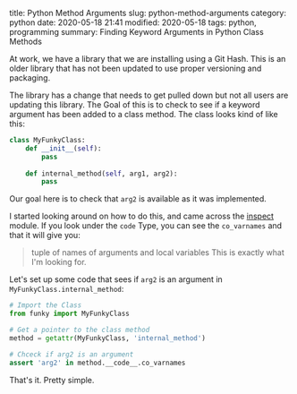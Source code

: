 title: Python Method Arguments
slug: python-method-arguments
category: python
date: 2020-05-18 21:41
modified: 2020-05-18
tags: python, programming
summary: Finding Keyword Arguments in Python Class Methods


At work, we have a library that we are installing using a Git Hash.
This is an older library that has not been updated to use proper versioning and packaging. 

The library has a change that needs to get pulled down but not all users are updating this library.
The Goal of this is to check to see if a keyword argument has been added to a class method. 
The class looks kind of like this:
```python
class MyFunkyClass:
    def __init__(self):
        pass
    
    def internal_method(self, arg1, arg2):
        pass
```

Our goal here is to check that `arg2` is available as it was implemented.

I started looking around on how to do this, and came across the [inspect](https://docs.python.org/3/library/inspect.html) module. 
If you look under the `code` Type, you can see the `co_varnames` and that it will give you:
> tuple of names of arguments and local variables
This is exactly what I'm looking for.

Let's set up some code that sees if `arg2` is an argument in `MyFunkyClass.internal_method`:
```python
# Import the Class 
from funky import MyFunkyClass

# Get a pointer to the class method
method = getattr(MyFunkyClass, 'internal_method')

# Chceck if arg2 is an argument
assert 'arg2' in method.__code__.co_varnames
```

That's it. Pretty simple.

